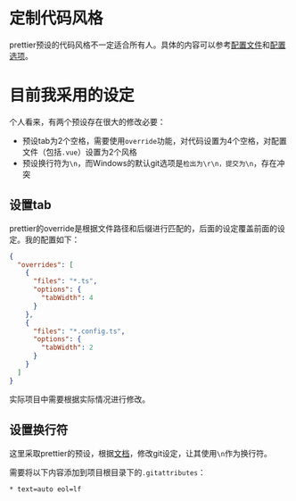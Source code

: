 # 定制代码风格

prettier预设的代码风格不一定适合所有人。具体的内容可以参考[配置文件](https://prettier.io/docs/en/configuration.html)和[配置选项](https://prettier.io/docs/en/options.html)。

# 目前我采用的设定

个人看来，有两个预设存在很大的修改必要：

- 预设tab为2个空格，需要使用`override`功能，对代码设置为4个空格，对配置文件（包括`.vue`）设置为2个风格
- 预设换行符为`\n`，而Windows的默认git选项是`检出为\r\n，提交为\n`，存在冲突

## 设置tab

prettier的override是根据文件路径和后缀进行匹配的，后面的设定覆盖前面的设定。我的配置如下：

```json
{
  "overrides": [
    {
      "files": "*.ts",
      "options": {
        "tabWidth": 4
      }
    },
    {
      "files": "*.config.ts",
      "options": {
        "tabWidth": 2
      }
    }
  ]
}
```

实际项目中需要根据实际情况进行修改。

## 设置换行符

这里采取prettier的预设，根据[文档](https://prettier.io/docs/en/options.html#end-of-line)，修改git设定，让其使用`\n`作为换行符。

需要将以下内容添加到项目根目录下的`.gitattributes`：

```
* text=auto eol=lf
```
